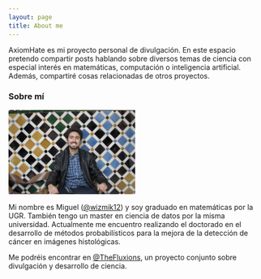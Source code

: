 ```yaml
---
layout: page
title: About me
---
```


AxiomHate es mi proyecto personal de divulgación. En este espacio pretendo compartir posts hablando sobre diversos temas de ciencia con especial interés en matemáticas, computación o inteligencia artificial. Además, compartiré cosas relacionadas de otros proyectos. 

### Sobre mí

<img src="/assets/img/perfil.JPG" alt="foto_perfil" width="250"/>

Mi nombre es Miguel ([@wizmik12](https://www.twitter.com/wizmik12)) y soy graduado en matemáticas por la UGR. También tengo un master en ciencia de datos por la misma universidad. Actualmente me encuentro realizando el doctorado en el desarrollo de métodos probabilísticos para la mejora de la detección de cáncer en imágenes histológicas.

Me podréis encontrar en [@TheFluxions](https://www.twitter.com/thefluxions), un proyecto conjunto sobre divulgación y desarrollo de ciencia.

